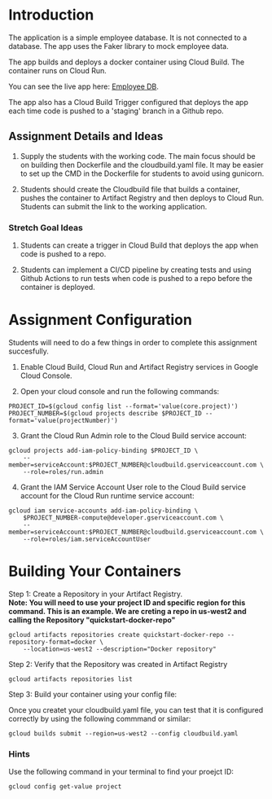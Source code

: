 #  Introduction


The application is a simple employee database. It is not connected to a database. The app uses the Faker library to mock employee data. 

The app builds and deploys a docker container using Cloud Build. The container runs on Cloud Run. 

You can see the live app here: [Employee DB](https://employee-db2-in5i5wkqaa-uc.a.run.app/). 

The app also has a Cloud Build Trigger configured that deploys the app each time code is pushed to a 'staging' branch in a Github repo. 

## Assignment Details and Ideas

1. Supply the students with the working code. The main focus should be on building then Dockerfile and the cloudbuild.yaml file. It may be easier to set up the CMD in the Dockerfile for students to avoid using gunicorn. 

2. Students should create the Cloudbuild file that builds a container, pushes the container to Artifact Registry and then deploys to Cloud Run. Students can submit the link to the working application. 

### Stretch Goal Ideas

1. Students can create a trigger in Cloud Build that deploys the app when code is pushed to a repo. 

2. Students can implement a CI/CD pipeline by creating tests and using Github Actions to run tests when code is pushed to a repo before the container is deployed. 


# Assignment Configuration

Students will need to do a few things in order to complete this assignment succesfully. 

1. Enable Cloud Build, Cloud Run and Artifact Registry services in Google Cloud Console. 

2. Open your cloud console and run the following commands:

```
PROJECT_ID=$(gcloud config list --format='value(core.project)')
PROJECT_NUMBER=$(gcloud projects describe $PROJECT_ID --format='value(projectNumber)')
```

3. Grant the Cloud Run Admin role to the Cloud Build service account:

```
gcloud projects add-iam-policy-binding $PROJECT_ID \
    --member=serviceAccount:$PROJECT_NUMBER@cloudbuild.gserviceaccount.com \
    --role=roles/run.admin
```


4. Grant the IAM Service Account User role to the Cloud Build service account for the Cloud Run runtime service account:

```
gcloud iam service-accounts add-iam-policy-binding \
    $PROJECT_NUMBER-compute@developer.gserviceaccount.com \
    --member=serviceAccount:$PROJECT_NUMBER@cloudbuild.gserviceaccount.com \
    --role=roles/iam.serviceAccountUser
```
# Building Your Containers

Step 1: Create a Repository in your Artifact Registry. <br>
**Note: You will need to use your project ID and specific region for this command. This is an example. We are creting a repo in us-west2 and calling the Repository "quickstart-docker-repo"**

```
gcloud artifacts repositories create quickstart-docker-repo --repository-format=docker \
    --location=us-west2 --description="Docker repository"
```

Step 2: Verify that the Repository was created in Artifact Registry

```
gcloud artifacts repositories list
```

Step 3: Build your container using your config file: 

Once you createt your cloudbuild.yaml file, you can test that it is configured correctly by using the following commmand or similar: 

```
gcloud builds submit --region=us-west2 --config cloudbuild.yaml
```

### Hints

Use the following command in your terminal to find your proejct ID:

```
gcloud config get-value project
```

